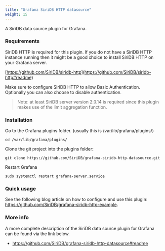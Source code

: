 ```yaml
---
title: "Grafana SiriDB HTTP datasource"
weight: 15
---
```


A SiriDB data source plugin for Grafana.

### Requirements
SiriDB HTTP is required for this plugin. If you do not have a SiriDB HTTP instance running then
it might be a good choice to install SiriDB HTTP on your Grafana server.

[https://github.com/SiriDB/siridb-http](https://github.com/SiriDB/siridb-http#readme)

Make sure to configure SiriDB HTTP to allow Basic Authentication. Optionally you can also choose
to disable authentication.

>Note: at least SiriDB server version 2.0.14 is required since this plugin makes use of the
>limit aggregation function.


### Installation

Go to the Grafana plugins folder. (usually this is /var/lib/grafana/plugins/)

```
cd /var/lib/grafana/plugins/
```

Clone the git project into the plugins folder:
```
git clone https://github.com/SiriDB/grafana-siridb-http-datasource.git
```

Restart Grafana
```
sudo systemctl restart grafana-server.service
```

### Quick usage
See the following blog article on how to configure and use this plugin: https://github.com/SiriDB/grafana-siridb-http-example.


### More info

A more complete description of the SiriDB data source plugin for Grafana can be found via the link below.

- https://github.com/SiriDB/grafana-siridb-http-datasource#readme
